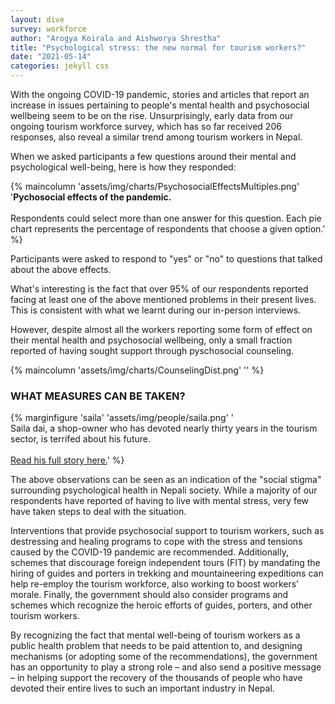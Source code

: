 ```yaml
---
layout: dive
survey: workforce
author: "Arogya Koirala and Aishworya Shrestha"
title: "Psychological stress: the new normal for tourism workers?"
date: "2021-05-14"
categories: jekyll css
---
```




With the ongoing COVID-19 pandemic, stories and articles that report an increase in issues pertaining to people's mental health and psychosocial wellbeing seem to be on the rise. Unsurprisingly, early data from our ongoing tourism workforce survey, which has so far received 206 responses, also reveal a similar trend among tourism workers in Nepal.

When we asked participants a few questions around their mental and psychological well-being, here is how they responded:

{% maincolumn 'assets/img/charts/PsychosocialEffectsMultiples.png' '<b>Pychosocial effects of the pandemic.</b> <br/><br/> Respondents could select more than one answer for this question. Each pie chart represents the percentage of respondents that choose a given option.' %}

Participants were asked to respond to "yes" or "no" to questions that talked about the above effects.  


What's interesting is the fact that over 95% of our respondents reported facing at least one of the above mentioned problems in their present lives. This is consistent with what we learnt during our in-person interviews.


However, despite almost all the workers reporting some form of effect on their mental health and psychosocial wellbeing, only a small fraction reported of having sought support through pyschosocial counseling.  

{% maincolumn 'assets/img/charts/CounselingDist.png' '' %}

 


### WHAT MEASURES CAN BE TAKEN?


{% marginfigure 'saila' 'assets/img/people/saila.png' '<br/> Saila dai, a shop-owner who has devoted nearly thirty years in the tourism sector, is terrifed about his future. <br/> <br/> <a href="/kathmandu-interim-report/stories/2021-05-12-saila">Read his full story here.</a>' %}

The above observations can be seen as an indication of the "social stigma" surrounding psychological health in Nepali society. While a majority of our respondents have reported of having to live with mental stress, very few have taken steps to deal with the situation.

Interventions that provide psychosocial support to tourism workers, such as destressing and healing programs to cope with the stress and tensions caused by the COVID-19 pandemic ​are recommended. Additionally, schemes that discourage foreign independent tours (FIT) by mandating the hiring of guides and porters in trekking and mountaineering expeditions can help re-employ the tourism workforce, also working to boost workers' morale. Finally, the government should also consider programs and schemes which recognize the heroic efforts of guides, porters, and other tourism workers.

By recognizing the fact that mental well-being of tourism workers as a public health problem that needs to be paid attention to, and designing mechanisms (or adopting some of the recommendations), the government has an opportunity to play a strong role – and also send a positive message – in helping support the recovery of the thousands of people who have devoted their entire lives to such an important industry in Nepal.

<br/>